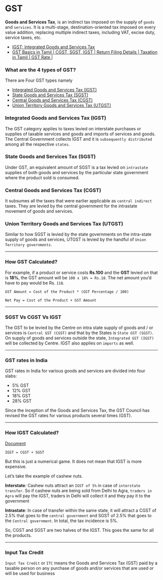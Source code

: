 # GST

**Goods and Services Tax**, is an indirect tax imposed on the supply of `goods` and `services`. It is a multi-stage, destination-oriented tax imposed on every value addition, replacing multiple indirect taxes, including VAT, excise duty, service taxes, etc.

* [IGST; Integrated Goods and Services Tax](https://groww.in/p/tax/igst-integrated-goods-and-services-tax)
* [GST Basics in Tamil | CGST, SGST, IGST | Return Filing Details | Taxation in Tamil | GST Rate |](https://www.youtube.com/watch?v=-6FCTIL-Y5M)

### What are the 4 types of GST?
There are Four GST types namely
* [Integrated Goods and Services Tax (IGST)](#integrated-goods-and-services-tax-igst)
* [State Goods and Services Tax (SGST)](#state-goods-and-services-tax-sgst)
* [Central Goods and Services Tax (CGST)](#central-goods-and-services-tax-cgst)
* [Union Territory Goods and Services Tax (UTGST)](#union-territory-goods-and-services-tax-utgst)

### Integrated Goods and Services Tax (IGST)
The GST category applies to taxes levied on interstate purchases or supplies of taxable services and goods and imports of services and goods. The Central Government collects IGST and it is `subsequently distributed` among all the respective `states`.

### State Goods and Services Tax (SGST)
Under GST, an equivalent amount of SGST is a tax levied on `intrastate` supplies of both goods and services by the particular state government where the product sold is consumed.

### Central Goods and Services Tax (CGST)
It subsumes all the taxes that were earlier applicable as `central indirect` taxes. They are levied by the central government for the intrastate movement of goods and services.

### Union Territory Goods and Services Tax (UTGST)
Similar to how SGST is levied by the state governments on the intra-state supply of goods and services, UTGST is levied by the handful of `Union Territory governments`.

---

### How GST Calculated?
For example,
if a product or service costs **Rs.100** and the **GST** levied on that is **18%**, the GST amount will be `100 x 18% = Rs.18`. The net amount you’d have to pay would be Rs. `118`.
```
GST Amount = Cost of the Product * (GST Percentage / 100)
```
```
Net Pay = Cost of the Product + GST Amount
```
---
### SGST Vs CGST Vs IGST

The GST to be levied by the Centre on intra state supply of goods and / or services is `Central GST (CGST)` and that by the States is `State GST (SGST)`. On supply of goods and services outside the state, `Integrated GST (IGST)` will be collected by Centre. IGST also applies on `imports` as well.

---
### GST rates in India

GST rates in India for various goods and services are divided into four slabs:
* 5% GST
* 12% GST
* 18% GST
* 28% GST

Since the inception of the Goods and Services Tax, the GST Council has revised the GST rates for various products several times (GST).

---

### How IGST Calculated?

[Document](https://groww.in/p/tax/igst-integrated-goods-and-services-tax)

```
IGST = CGST + SGST
```
But this is just a numerical game. It does not mean that IGST is more expensive.

Let’s take the example of cashew nuts. 

**Interstate**: Cashew nuts attract an `IGST of 5%` in case of `interstate transfer`. So if cashew nuts are being sold from Delhi to Agra, `traders in Agra` will pay the IGST, traders in Delhi will collect it and they pay it to the government

**Intrastate**: In case of transfer within the same state, it will attract a CGST of 2.5% that goes to the `central government` and SGST of 2.5% that goes to the `Central government`. In total, the tax incidence is 5%.

So, CGST and SGST are two halves of the IGST. This goes the same for all the products.

---
### Input Tax Credit
`Input Tax Credit` or `ITC` means the Goods and Services Tax (GST) paid by a taxable person on any purchase of goods and/or services that are used or will be used for business
